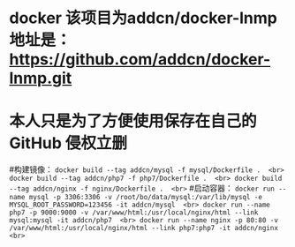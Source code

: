 # docker 该项目为addcn/docker-lnmp 地址是：https://github.com/addcn/docker-lnmp.git
# 本人只是为了方便使用保存在自己的GitHub 侵权立删

#构建镜像：
``
  docker build --tag addcn/mysql -f mysql/Dockerfile .  <br>
  docker build --tag addcn/php7 -f php7/Dockerfile .  <br>
  docker build --tag addcn/nginx -f nginx/Dockerfile .  <br>
``
#启动容器：
``
  docker run --name mysql -p 3306:3306 -v /root/bo/data/mysql:/var/lib/mysql -e MYSQL_ROOT_PASSWORD=123456 -it addcn/mysql  <br>
  docker run --name php7 -p 9000:9000 -v /var/www/html:/usr/local/nginx/html --link mysql:mysql -it addcn/php7  <br>
  docker run --name nginx -p 80:80 -v /var/www/html:/usr/local/nginx/html --link php7:php7 -it addcn/nginx  <br>
``
